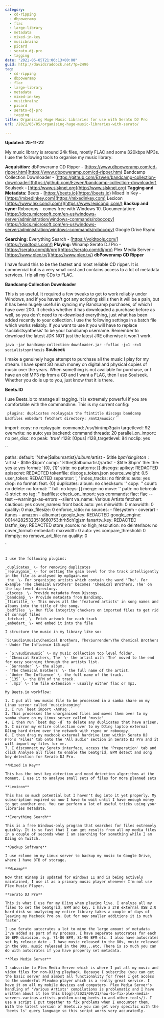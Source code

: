 ```yaml
---
category:
  - cd-ripping
  - dbpoweramp
  - flac
  - large-library
  - metadata
  - mixed-in-key
  - musicbrainz
  - picard
  - serato-dj-pro
  - tagging
date: "2021-05-05T21:06:13+00:00"
guid: http://davidcraddock.net/?p=2490
tag:
  - cd-ripping
  - dbpoweramp
  - flac
  - large-library
  - metadata
  - mixed-in-key
  - musicbrainz
  - picard
  - serato-dj-pro
  - tagging
title: Organising Huge Music Libraries for use with Serato DJ Pro
url: /2021/05/05/organising-huge-music-libraries-with-serato/

---
```

**Updated: 25-11-22**

My music library is around 24k files, mostly FLAC and some 320kbps MP3s. I use the following tools to organise my music library:

**Acquisition:**
dbPoweramp CD Ripper - [https://www.dbpoweramp.com/cd-ripper.htm](https://www.dbpoweramp.com/cd-ripper.htm)
Bandcamp Collection Downloader - [https://github.com/Ezwen/bandcamp-collection-downloader](https://github.com/Ezwen/bandcamp-collection-downloader)
Soulseek - [http://www.slsknet.org](http://www.slsknet.org) **Tagging and Metadata:**
Beets - [https://beets.io](https://beets.io)
Mixed In Key - [https://mixedinkey.com](https://mixedinkey.com)
Lexicon [https://www.lexicondj.com/](https://www.lexicondj.com/) **Backup and sync:**
Robocopy - comes free with Windows 10. Documentation: [https://docs.microsoft.com/en-us/windows-server/administration/windows-commands/robocopy](https://docs.microsoft.com/en-us/windows-server/administration/windows-commands/robocopy)
Google Drive
Rsync

**Searching:**
Everything Search - [https://voidtools.com/](https://voidtools.com/) **Playing:**
Winamp
Serato DJ Pro - [https://serato.com/dj/pro](https://serato.com/dj/pro)
Plex Media Server - [https://www.plex.tv/](https://www.plex.tv/) **dbPoweramp CD Ripper**

I have found this to be the fastest and most reliable CD ripper. It is commercial but is a very small cost and contains access to a lot of metadata services. I rip all my CDs to FLAC.

**Bandcamp Collection Downloader**

This is so useful. It required a few tweaks to get to work reliably under Windows, and if you haven't got any scripting skills then it will be a pain, but it has been hugely useful in syncing my Bandcamp purchases, of which I have over 200. It checks whether it has downloaded a purchase before as well, so you don't need to re-download everything, just what has been added recently to your collection. I use the following settings in a batch file which works reliably. If you want to use it you will have to replace 'socialistsynthesis' to be your bandcamp username. Remember to download the latest JDK NOT just the latest JRE otherwise it won't work.

`java -jar bandcamp-collection-downloader.jar -f=flac -j=1 -r=3 socialistsynthesis` **Soulseek**

I make a genuinely huge attempt to purchase all the music I play for my stream. I have spent SO much money on digital and physical copies of music over the years. When something is not available for purchase, or I have an old MP3 rip from a CD and I want a FLAC, then I use Soulseek. Whether you do is up to you, just know that it is there.

**Beets.IO**

I use Beets.io to manage all tagging. It is extremely powerful if you are comfortable with the commandline. This is my current config:

`
plugins: duplicates replaygain the ftintitle discogs bandcamp badfiles embedart fetchart
directory: /mnt2/music/` ``

import:
copy: no
replaygain:
command: /usr/bin/mp3gain
targetlevel: 92
overwrite: no
auto: yes
backend: command
threads: 20
parallel\_on\_import: no
per\_disc: no
peak: 'true'
r128: \[Opus\]
r128\_targetlevel: 84
noclip: yes

``

paths:
default: '%the{$albumartist}/$album/$artist - $title $bpm'
singleton: '%the{$albumartist}/$artist - $title $bpm'
comp: '%the{$albumartist}/artist - $title $bpm'
the:
the: yes
a: yes
format: '{0}, {1}'
strip: no
patterns: \[\]
discogs:
apikey: REDACTED
apisecret: REDACTED
tokenfile: discogs\_token.json
source\_weight: 0.5
user\_token: REDACTED
separator: ', '
index\_tracks: no
ftintitle:
auto: yes
drop: no
format: feat. {0}
duplicates:
album: no
checksum: ''
copy: ''
count: no
delete: no
format: ''
full: no
keys: \[\]
merge: no
move: ''
path: no
tiebreak: {}
strict: no
tag: ''
badfiles:
check\_on\_import: yes
commands:
flac: flac --test --warnings-as-errors --silent
va\_name: Various Artists
fetchart:
cautious: yes
cover\_names: front back
auto: yes
minwidth: 0
maxwidth: 0
quality: 0
max\_filesize: 0
enforce\_ratio: no
sources:
\- filesystem
\- coverart
\- itunes
\- amazon
\- albumart
google\_key: REDACTED
google\_engine: 001442825323518660753:hrh5ch1gjzm
fanarttv\_key: REDACTED
lastfm\_key: REDACTED
store\_source: no
high\_resolution: no
deinterlace: no
cover\_format:
embedart:
maxwidth: 0
auto: yes
compare\_threshold: 0
ifempty: no
remove\_art\_file: no
quality: 0

`
```

I use the following plugins:

_duplicates_ \- for removing duplicates
_replaygain_ \- for setting the gain level for the track intelligently in the file as analysed by mp3gain.exe
_the_ \- For organising artists which contain the word 'The'. For example 'The Chemical Brothers' becomes 'Chemical Brothers, The' on the top level directory.
_discogs_ \- Provide metadata from Discogs.
_bandcamp_ \- Provide metadata from Bandcamp.
_ftintitle_ \- This moves all the 'featured artists' in song names and albums into the title of the song.
_badfiles_ \- Run file integrity checkers on imported files to get rid of corrupt files
_fetchart_ \- Fetch artwork for each track
_embedart_ \- And embed it into the file

I structure the music in my library like so:

`S:\audio\music\Chemical Brothers, The\Surrender\The Chemical Brothers - Under The Influence 135.mp3`

- `S:\audio\music` \- my music collection top level folder.
- `Chemical Brothers, The` \- the artist with 'The' moved to the end for easy scanning through the artists list.
- `Surrender` \- the album.
- `The Chemical Brothers` \- the full name of the artist.
- `Under The Influence` \- the full name of the track.
- `135` \- the BPM of the track.
- `.mp3` \- the file extension - usually either flac or mp3.

My Beets.io workflow:

1. I put all new music file to be processed in a samba share on my Linux server called 'musicincoming'
2. I run `beet import -AmPsq .`
3. This processes the unorganised files and moves them over to my samba share on my Linux server called 'music'
4. I then run `beet dup -d` to delete any duplicates that have arisen.
5. I mirror my entire collection over to my DJing laptop external DJing hard drive over the network with rsync or robocopy.
6. I then drag my macbook external hardrive icon within Serato DJ Pro's 'Files' tab onto the 'All audio' section in Serato DJ Pro and it will import my files for me.
7. I disconnect my Serato interface, access the 'Preperation' tab and click Analyse all files to enable the beatgrid, BPM detect and song key detection for Serato DJ Pro.

**Mixed in Key**

This has the best key detection and mood detection algorithms at the moment. I use it to analyse small sets of files for more planned sets

**Lexicon**

This has so much potential but I haven't dug into it yet properly. My subscription expired so now I have to wait until I have enough money to get another one. You can perform a lot of useful tricks using your libraries metadata.

**Everything Search**

This is a free Windows-only program that searches for files extremely quickly. It is so fast that I can get results from all my media files in a couple of seconds when I am searching for something while I am DJing on Twitch.

**Backup Software**

I use rclone on my Linux server to backup my music to Google Drive, where I have 8TB of storage.

**Winamp**

Now that Winamp is updated for Windows 11 and is being actively maintained, I use it as a primary music player whenever I'm not use Plex Music Player.

**Serato DJ Pro**

This is what I use for my DJing when playing live. I analyze all my files to set the beatgrid, BPM and key. I have a 2TB external USB 2.0 hard disk so analyzing my entire library takes a couple of days of leaving my Macbook Pro on. But for new smaller additions it is much faster.

I use Serato autocrates a lot to mine the large amount of metadata I've added as part of my process. I have seperate autocrates for each 10 BPM division, e.g. 71-80 BPM, 81-90 BPM etc. I also have autocrates set by release date - I have music released in the 80s, music released in the 90s, music released in the 00s...etc. There is so much you can do with autocrates if you have properly set metadata.

**Plex Media Server**

I subscribe to Plex Media Server which is where I put all my music and video files for non-DJing playback. Because I subscribe (you can get the basic server and almost all functionality for free) I get access to the wonderful PlexAmp player which is a really great service. I have it on all my mobile devices and computers. Plex Media Server's handling of 'Various Artists' compilations is problematic and I have written about it [on this blog](/2021/09/21/how-to-fix-plex-media-servers-various-artists-problem-using-beets-io-and-other-tools/). I use a script I put together to fix problems when I encounter them. With the latest version of Beets.io you can get very specific with the 'beets ls' query language so this script works very accuratedly.
